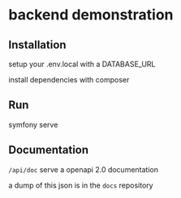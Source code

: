# backend demonstration

## Installation

setup your .env.local with a DATABASE_URL

install dependencies with composer

## Run

symfony serve

## Documentation

 `/api/doc` serve a openapi 2.0 documentation
 
 a dump of this json is in the `docs` repository